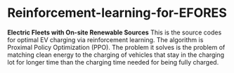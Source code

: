 # Reinforcement-learning-for-EFORES
**Electric Fleets with On-site Renewable Sources**
This is the source codes for optimal EV charging via reinforcement learning.
The algorithm is Proximal Policy Optimization (PPO). 
The problem it solves is the problem of matching clean energy to the charging of vehicles that stay in the charging lot for longer time than the  charging time needed for being fully charged.

